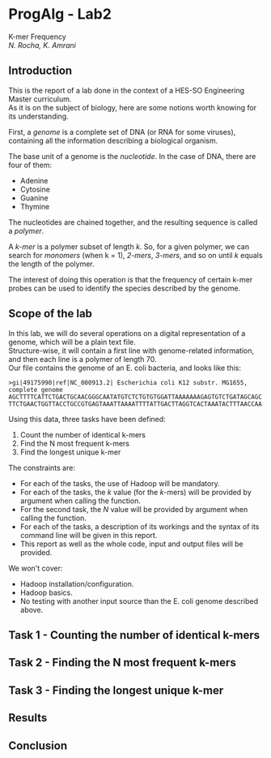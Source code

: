 # ProgAlg - Lab2 
K-mer Frequency  
_N. Rocha, K. Amrani_

## Introduction
This is the report of a lab done in the context of a HES-SO Engineering Master curriculum.  
As it is on the subject of biology, here are some notions worth knowing for its understanding. 

First, a _genome_ is a complete set of DNA (or RNA for some viruses), containing all the information describing a biological organism. 

The base unit of a genome is the _nucleotide_. In the case of DNA, there are four of them:
- Adenine  
- Cytosine  
- Guanine  
- Thymine  

The nucleotides are chained together, and the resulting sequence is called a _polymer_.

A _k-mer_ is a polymer subset of length _k_. 
So, for a given polymer, we can search for _monomers_ (when k = 1), _2-mers_, _3-mers_, and so on until _k_ equals the length of the polymer.  

The interest of doing this operation is that the frequency of certain k-mer probes can be used to identify the species described by the genome.  

## Scope of the lab
In this lab, we will do several operations on a digital representation of a genome, which will be a plain text file.  
Structure-wise, it will contain a first line with genome-related information, and then each line is a polymer of length 70.  
Our file contains the genome of an E. coli bacteria, and looks like this:
```
>gi|49175990|ref|NC_000913.2| Escherichia coli K12 substr. MG1655, complete genome
AGCTTTTCATTCTGACTGCAACGGGCAATATGTCTCTGTGTGGATTAAAAAAAGAGTGTCTGATAGCAGC
TTCTGAACTGGTTACCTGCCGTGAGTAAATTAAAATTTTATTGACTTAGGTCACTAAATACTTTAACCAA
```

Using this data, three tasks have been defined:
1. Count the number of identical k-mers 
2. Find the N most frequent k-mers
3. Find the longest unique k-mer

The constraints are:  
- For each of the tasks, the use of Hadoop will be mandatory.   
- For each of the tasks, the _k_ value (for the _k_-mers) will be provided by argument when calling the function.  
- For the second task, the _N_ value will be provided by argument when calling the function.  
- For each of the tasks, a description of its workings and the syntax of its command line will be given in this report. 
- This report as well as the whole code, input and output files will be provided. 

We won't cover:  
- Hadoop installation/configuration. 
- Hadoop basics. 
- No testing with another input source than the E. coli genome described above. 

## Task 1 - Counting the number of identical k-mers

## Task 2 - Finding the N most frequent k-mers

## Task 3 - Finding the longest unique k-mer

## Results

## Conclusion
